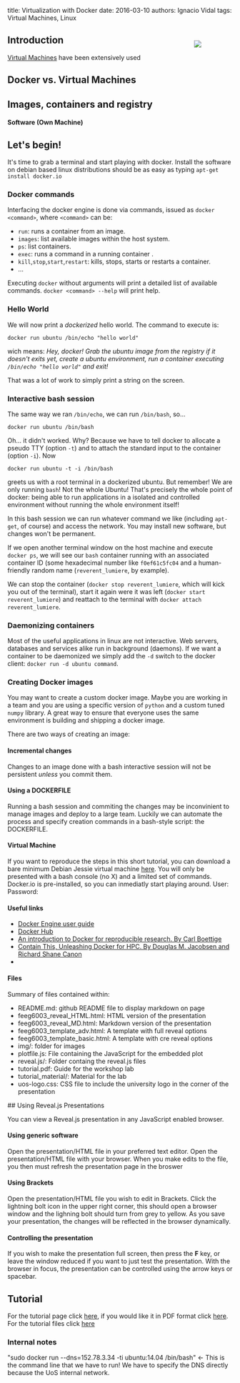 title: Virtualization with Docker
date: 2016-03-10
authors: Ignacio Vidal
tags: Virtual Machines, Linux

<p align="center"><img src="{filename}/revealJS/reveal.png" align="right" style="margin: 2em 5em 2em 2em"/></p> 

## Introduction

[Virtual Machines](https://en.wikipedia.org/wiki/Virtual_machine) have been extensively used 

## Docker vs. Virtual Machines

## Images, containers and registry

#### Software (Own Machine)

## Let's begin!

It's time to grab a terminal and start playing with docker. Install the software on debian based linux distributions should be as easy as typing `apt-get install docker.io`

### Docker commands

Interfacing the docker engine is done via commands, issued as `docker <command>`, where `<command>` can be:

- `run`: runs a container from an image.
- `images`: list available images within the host system.
- `ps`: list containers.
- `exec`: runs a command in a running container .
- `kill`,`stop`,`start`,`restart`: kills, stops, starts or restarts a container.
- ...

Executing `docker` without arguments will print a detailed list of available commands. `docker <command> --help` will print help.

### Hello World

We will now print a *dockerized* hello world. The command to execute is:

    docker run ubuntu /bin/echo "hello world"
    
wich means: *Hey, docker! Grab the ubuntu image from the registry if it doesn't exits yet, create a ubuntu environment, run a container executing `/bin/echo "hello world"` and exit!*

That was a lot of work to simply print a string on the screen.

### Interactive bash session

The same way we ran `/bin/echo`, we can run `/bin/bash`, so...

    docker run ubuntu /bin/bash
    
Oh... it didn't worked. Why? Because we have to tell docker to allocate a pseudo TTY (option `-t`) and to attach the standard input to the container (option `-i`). Now

    docker run ubuntu -t -i /bin/bash
    
greets us with a root terminal in a dockerized ubuntu. But remember! We are only running `bash`! Not the whole Ubuntu! That's precisely the whole point of docker: being able to run applications in a isolated and controlled environment without running the whole environment itself!  
  
In this bash session we can run whatever command we like (including `apt-get`, of course) and access the network. You may install new software, but changes won't be permanent.

If we open another terminal window on the host machine and execute `docker ps`, we will see our `bash` container running with an associated container ID (some hexadecimal number like `f0ef61c5fc04` and a human-friendly random name (`reverent_lumiere`, by example).

We can stop the container (`docker stop reverent_lumiere`, which will kick you out of the terminal), start it again were it was left (`docker start reverent_lumiere`) and reattach to the terminal with `docker attach reverent_lumiere`.

### Daemonizing containers

Most of the useful applications in linux are not interactive. Web servers, databases and services alike run in background (daemons). If we want a container to be daemonized we simply add the `-d` switch to the docker client: `docker run -d ubuntu command`.

### Creating Docker images

You may want to create a custom docker image. Maybe you are working in a team and you are using a specific version of `python` and a custom tuned `numpy` library. A great way to ensure that everyone uses the same environment is building and shipping a docker image.

There are two ways of creating an image:

#### Incremental changes

Changes to an image done with a bash interactive session will not be persistent *unless* you commit them.

#### Using a DOCKERFILE

Running a bash session and commiting the changes may be inconvinient to manage images and deploy to a large team. Luckily we can automate the process and specify creation commands in a bash-style script: the DOCKERFILE.



#### Virtual Machine

If you want to reproduce the steps in this short tutorial, you can download a bare minimum Debian Jessie virtual machine [here](https://dummy.ac.uk). You will only be presented with a bash console (no X) and a limited set of commands. Docker.io is pre-installed, so you can inmediatly start playing around. User: Password: 

#### Useful links

- [Docker Engine user guide](https://docs.docker.com/engine/userguide/intro/)
- [Docker Hub](https://docs.docker.com/linux/)
- [An introduction to Docker for reproducible research. By Carl Boettige](http://www.carlboettiger.info/assets/files/pubs/10.1145/2723872.2723882.pdf)
- [Contain This, Unleashing Docker for HPC. By Douglas M. Jacobsen and Richard Shane Canon](https://www.nersc.gov/assets/Uploads/cug2015udi.pdf)
- 

#### Files

Summary of files contained within:

- README.md: github README file to display markdown on page
- feeg6003_reveal_HTML.html: HTML version of the presentation
- feeg6003_reveal_MD.html: Markdown version of the presentation
- feeg6003_template_adv.html: A template with full reveal options
- feeg6003_template_basic.html: A template with cre reveal options
- img/: folder for images
- plotfile.js: File containing the JavaScript for the embedded plot
- reveal.js/: Folder containg the reveal.js files
- tutorial.pdf: Guide for the workshop lab
- tutorial_material/: Material for the lab
- uos-logo.css: CSS file to include the university logo in the corner of the presentation

<p/>
## Using Reveal.js Presentations

You can view a Reveal.js presentation in any JavaScript enabled browser.

#### Using generic software

Open the presentation/HTML file in your preferred text editor. Open the presentation/HTML file with your browser. When you make edits to the file, you then must refresh the presentation page in the broswer 

#### Using Brackets

Open the presentation/HTML file you wish to edit in Brackets. Click the lightning bolt icon in the upper right corner, this should open a browser window and the lighning bolt should turn from grey to yellow. As you save your presentation, the changes will be reflected in the browser dynamically.

#### Controlling the presentation

If you wish to make the presentation full screen, then press the **F** key, or leave the window reduced if you want to just test the presentation. With the browser in focus, the presentation can be controlled using the arrow keys or spacebar.

## Tutorial

For the tutorial page click [here]({filename}/revealJS/tutorial.html), if you would like it in PDF format click [here]({filename}/revealJS/tutorial.pdf). For the tutorial files click [here]({filename}/revealJS/feeg6003_revealjs.zip)

### Internal notes

"sudo docker run --dns=152.78.3.34 -ti ubuntu:14.04 /bin/bash" <- This is the command line that we have to run! We have to specify the DNS directly because the UoS internal network.
